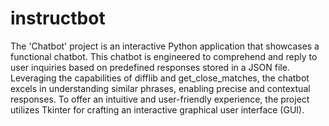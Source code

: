 # instructbot
The 'Chatbot' project is an interactive Python application that showcases a functional chatbot. This chatbot is engineered to comprehend and reply to user inquiries based on predefined responses stored in a JSON file. Leveraging the capabilities of difflib and get_close_matches, the chatbot excels in understanding similar phrases, enabling precise and contextual responses. To offer an intuitive and user-friendly experience, the project utilizes Tkinter for crafting an interactive graphical user interface (GUI).
